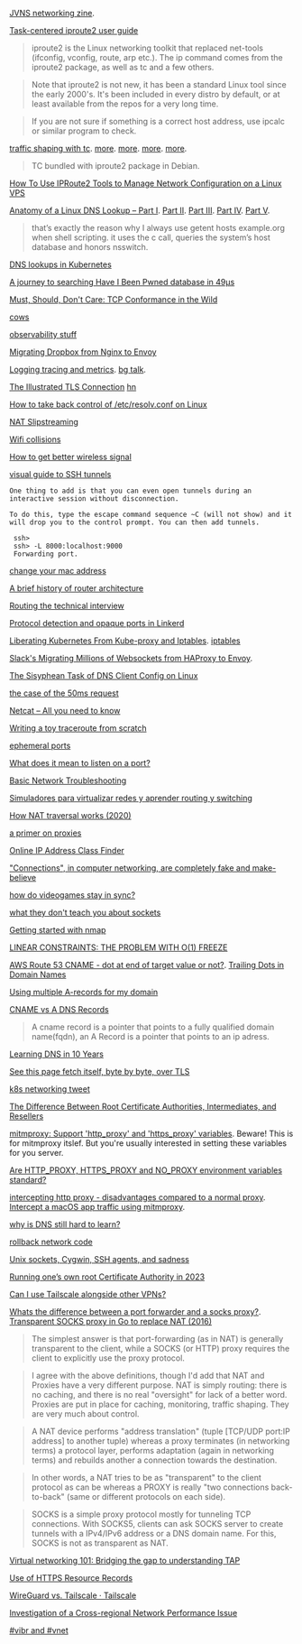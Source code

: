[JVNS networking zine](https://jvns.ca/networking-zine.pdf).

[Task-centered iproute2 user guide](https://baturin.org/docs/iproute2/)

> iproute2 is the Linux networking toolkit that replaced net-tools (ifconfig, vconfig, route, arp etc.). The ip command comes from the iproute2 package, as well as tc and a few others.

> Note that iproute2 is not new, it has been a standard Linux tool since the early 2000's. It's been included in every distro by default, or at least available from the repos for a very long time.

> If you are not sure if something is a correct host address, use ipcalc or similar program to check.

[traffic shaping with tc](https://serverfault.com/questions/70042/linux-traffic-shaping-using-tc). [more](https://www.badunetworks.com/traffic-shaping-with-tc/). [more](https://netbeez.net/blog/how-to-use-the-linux-traffic-control/). [more](https://wiki.debian.org/TrafficControl). [more](https://wiki.archlinux.org/index.php/Advanced_traffic_control).

> TC bundled with iproute2 package in Debian.

[How To Use IPRoute2 Tools to Manage Network Configuration on a Linux VPS](https://www.digitalocean.com/community/tutorials/how-to-use-iproute2-tools-to-manage-network-configuration-on-a-linux-vps)

[Anatomy of a Linux DNS Lookup – Part I](https://zwischenzugs.com/2018/06/08/anatomy-of-a-linux-dns-lookup-part-i/). [Part II](https://zwischenzugs.com/2018/06/18/anatomy-of-a-linux-dns-lookup-part-ii/). [Part III](https://zwischenzugs.com/2018/07/06/anatomy-of-a-linux-dns-lookup-part-iii/). [Part IV](https://zwischenzugs.com/2018/08/06/anatomy-of-a-linux-dns-lookup-part-iv/). [Part V](https://zwischenzugs.com/2018/09/13/anatomy-of-a-linux-dns-lookup-part-v-two-debug-nightmares/).

> that’s exactly the reason why I always use getent hosts example.org when shell scripting. it uses the c call, queries the system’s host database and honors nsswitch. 

[DNS lookups in Kubernetes](https://www.reddit.com/r/programming/comments/ey6mf0/dns_lookups_in_kubernetes/)

[A journey to searching Have I Been Pwned database in 49μs](https://news.ycombinator.com/item?id=22459661)

[	Must, Should, Don't Care: TCP Conformance in the Wild](https://news.ycombinator.com/item?id=22785086)

[cows](https://twitter.com/uhoelzle/status/1263333281891708929)

[observability stuff](https://twitter.com/copyconstruct/status/1270071495897702400)

[Migrating Dropbox from Nginx to Envoy](https://news.ycombinator.com/item?id=24000546)

[Logging tracing and metrics](https://techbeacon.com/enterprise-it/monitoring-demystified-guide-logging-tracing-metrics). [bg talk](https://www.youtube.com/watch?time_continue=966&v=GsMs3n8CB6g&feature=emb_logo).

[The Illustrated TLS Connection](https://tls.ulfheim.net/) [hn](https://news.ycombinator.com/item?id=24167873)

[How to take back control of /etc/resolv.conf on Linux](https://news.ycombinator.com/item?id=24390053)

[NAT Slipstreaming](https://news.ycombinator.com/item?id=24955891)

[Wifi collisions](https://witestlab.poly.edu/blog/channel-planning-in-802-11-understanding-the-effect-of-nearby-networks/)

[How to get better wireless signal](https://www.howtogeek.com/126327/how-to-get-a-better-wireless-signal-and-reduce-wireless-network-interference/)

[visual guide to SSH tunnels](https://news.ycombinator.com/item?id=26053323)

    One thing to add is that you can even open tunnels during an interactive session without disconnection.

    To do this, type the escape command sequence ~C (will not show) and it will drop you to the control prompt. You can then add tunnels.

     ssh>
     ssh> -L 8000:localhost:9000 
     Forwarding port.
     
[change your mac address](https://news.ycombinator.com/item?id=26060152)

[A brief history of router architecture](https://news.ycombinator.com/item?id=26442845)

[Routing the technical interview](https://lars.hupel.info/articles/routing-the-interview/)

[Protocol detection and opaque ports in Linkerd](https://www.cncf.io/blog/2021/03/10/protocol-detection-and-opaque-ports-in-linkerd/)

[Liberating Kubernetes From Kube-proxy and Iptables](https://www.youtube.com/watch?v=bIRwSIwNHC0). [iptables](https://www.youtube.com/watch?v=NAdJojxENEU)

[Slack's Migrating Millions of Websockets from HAProxy to Envoy](https://www.youtube.com/watch?v=douKdQRgDEQ).

[The Sisyphean Task of DNS Client Config on Linux](https://news.ycombinator.com/item?id=26821298)

[ the case of the 50ms request](https://twitter.com/b0rk/status/1390012478386577411)

[	Netcat – All you need to know ](https://news.ycombinator.com/item?id=27973020)

[Writing a toy traceroute from scratch](https://news.ycombinator.com/item?id=30140380)

[ephemeral ports](https://news.ycombinator.com/item?id=30181710)

[What does it mean to listen on a port?](https://news.ycombinator.com/item?id=30323865)

[Basic Network Troubleshooting](https://news.ycombinator.com/item?id=30317540)

[Simuladores para virtualizar redes y aprender routing y switching](https://www.redeszone.net/tutoriales/redes-cable/programas-simular-red/)

[   How NAT traversal works (2020) ](https://news.ycombinator.com/item?id=30707711)

[a primer on proxies](https://news.ycombinator.com/item?id=30736610)

[Online IP Address Class Finder](https://ipaddress.standingtech.com/online-ip-address-class-finder-detector)

["Connections", in computer networking, are completely fake and make-believe](https://twitter.com/crdudeyoutube/status/1530330152550293505)

[how do videogames stay in sync?](https://news.ycombinator.com/item?id=31512257)

[what they don't teach you about sockets](https://news.ycombinator.com/item?id=32225532)

[Getting started with nmap](https://ittavern.com/getting-started-with-nmap/)

[LINEAR CONSTRAINTS: THE PROBLEM WITH O(1) FREEZE](https://www.tweag.io/blog/2023-01-26-linear-constraints-freeze/)

[AWS Route 53 CNAME - dot at end of target value or not?](https://serverfault.com/questions/861134/aws-route-53-cname-dot-at-end-of-target-value-or-not#_=_). [Trailing Dots in Domain Names](http://www.dns-sd.org/trailingdotsindomainnames.html)

[Using multiple A-records for my domain](https://webmasters.stackexchange.com/questions/10927/using-multiple-a-records-for-my-domain-do-web-browsers-ever-try-more-than-one)

[CNAME vs A DNS Records](https://webmasters.stackexchange.com/questions/6882/what-are-cname-and-a-dns-records)

> A cname record is a pointer that points to a fully qualified domain name(fqdn), an A Record is a pointer that points to an ip adress.

[Learning DNS in 10 Years](https://twitter.com/b0rk/status/1654478221813882880)

[See this page fetch itself, byte by byte, over TLS](https://news.ycombinator.com/item?id=35884437)

[k8s networking tweet](https://twitter.com/davidfowl/status/1657533910551756800)

[The Difference Between Root Certificate Authorities, Intermediates, and Resellers](https://www.agwa.name/blog/post/roots_intermediates_and_resellers)

[mitmproxy: Support 'http_proxy' and 'https_proxy' variables](https://github.com/mitmproxy/mitmproxy/issues/3296). Beware! This is for mitmproxy itslef. But you're usually interested in setting these variables for you server.

[Are HTTP_PROXY, HTTPS_PROXY and NO_PROXY environment variables standard?](https://superuser.com/questions/944958/are-http-proxy-https-proxy-and-no-proxy-environment-variables-standard)

[intercepting http proxy - disadvantages compared to a normal proxy](https://stackoverflow.com/questions/9274836/intercepting-http-proxy-disadvantages-compared-to-a-normal-proxy). [Intercept a macOS app traffic using mitmproxy](https://www.codejam.info/2021/07/intercept-macos-app-traffic-mitmproxy.html).

[why is DNS still hard to learn?](https://news.ycombinator.com/item?id=36909427)

[rollback network code](https://twitter.com/SebAaltonen/status/1687691543157829632)

[Unix sockets, Cygwin, SSH agents, and sadness](https://news.ycombinator.com/item?id=37304370)

[Running one’s own root Certificate Authority in 2023](https://news.ycombinator.com/item?id=37537689)

[Can I use Tailscale alongside other VPNs?](https://tailscale.com/kb/1105/other-vpns/)

[Whats the difference between a port forwarder and a socks proxy?](https://serverfault.com/questions/92447/whats-the-difference-between-a-port-forwarder-and-a-socks-proxy). [Transparent SOCKS proxy in Go to replace NAT (2016)](https://www.reddit.com/r/golang/comments/4abaie/transparent_socks_proxy_in_go_to_replace_nat/)

> The simplest answer is that port-forwarding (as in NAT) is generally transparent to the client, while a SOCKS (or HTTP) proxy requires the client to explicitly use the proxy protocol.

> I agree with the above definitions, though I'd add that NAT and Proxies have a very different purpose. NAT is simply routing: there is no caching, and there is no real "oversight" for lack of a better word. Proxies are put in place for caching, monitoring, traffic shaping. They are very much about control.

> A NAT device performs "address translation" (tuple [TCP/UDP port:IP address] to another tuple) whereas a proxy terminates (in networking terms) a protocol layer, performs adaptation (again in networking terms) and rebuilds another a connection towards the destination.

> In other words, a NAT tries to be as "transparent" to the client protocol as can be whereas a PROXY is really "two connections back-to-back" (same or different protocols on each side).

> SOCKS is a simple proxy protocol mostly for tunneling TCP connections. With SOCKS5, clients can ask SOCKS server to create tunnels with a IPv4/IPv6 address or a DNS domain name. For this, SOCKS is not as transparent as NAT.

[Virtual networking 101: Bridging the gap to understanding TAP](https://blog.cloudflare.com/virtual-networking-101-understanding-tap/) 

[Use of HTTPS Resource Records](https://www.netmeister.org/blog/https-rrs.html)

[WireGuard vs. Tailscale · Tailscale](https://tailscale.com/compare/wireguard)

[Investigation of a Cross-regional Network Performance Issue](https://netflixtechblog.medium.com/investigation-of-a-cross-regional-network-performance-issue-422d6218fdf1)

[#vibr and #vnet](https://hachyderm.io/@brokenix@emacs.ch/112813219092015649)


